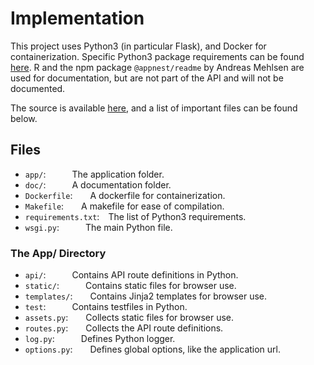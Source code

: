 # Implementation

This project uses Python3 (in particular Flask), and Docker for containerization. Specific Python3 package requirements can be found <a href="https://github.com/akhilsadam/positional-iss/blob/master/requirements.txt">here</a>. R and the npm package `@appnest/readme` by Andreas Mehlsen are used for documentation, but are not part of the API and will not be documented.

The source is available <a href="https://github.com/akhilsadam/positional-iss/">here</a>, and a list of important files can be found below.
## Files

 - `app/`:&emsp;&emsp;&emsp;The application folder.
 - `doc/`:&emsp;&emsp;&emsp;A documentation folder.
 - `Dockerfile`:&emsp;&emsp;A dockerfile for containerization.
 - `Makefile`:&emsp;&emsp;A makefile for ease of compilation.
 - `requirements.txt`:&emsp;The list of Python3 requirements.
 - `wsgi.py`:&emsp;&emsp;&emsp;The main Python file.

### The App/ Directory

- `api/`:&emsp;&emsp;&emsp;Contains API route definitions in Python.
- `static/`:&emsp;&emsp;&emsp;Contains static files for browser use.
- `templates/`:&emsp;&emsp;Contains Jinja2 templates for browser use.
- `test`:&emsp;&emsp;&emsp;Contains testfiles in Python.
- `assets.py`:&emsp;&emsp;Collects static files for browser use.
- `routes.py`:&emsp;&emsp;Collects the API route definitions.
- `log.py`:&emsp;&emsp;&emsp;Defines Python logger.
- `options.py`:&emsp;&emsp;Defines global options, like the application url.



